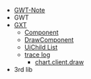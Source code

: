 * [GWT-Note](README.md)
* GWT
* [GXT](GXT/README.md)
	* [Component](GXT/Component.md)
	* [DrawComponent](GXT/DrawComponent.md)
	* [UiChild List](GXT/UiChildList.md)
	* [trace log](GXT/trace/README.md)
		* [chart.client.draw](GXT/trace/chart.client.draw.md)
* 3rd lib